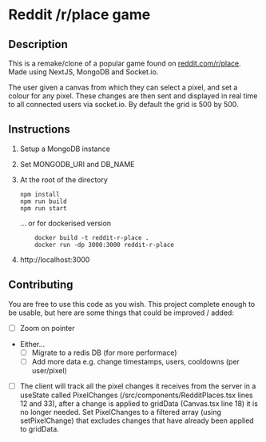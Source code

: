 # Reddit /r/place game

## Description

This is a remake/clone of a popular game found on [reddit.com/r/place](https://www.reddit.com/r/place/). Made using NextJS, MongoDB and Socket.io.

The user given a canvas from which they can select a pixel, and set a colour for any pixel. These changes are then sent and displayed in real time to all connected users via socket.io. By default the grid is 500 by 500.

## Instructions

1.  Setup a MongoDB instance
2.  Set MONGODB_URI and DB_NAME
3.  At the root of the directory

        npm install
        npm run build
        npm run start

    ... or for dockerised version

            docker build -t reddit-r-place .
            docker run -dp 3000:3000 reddit-r-place

4.  http://localhost:3000

## Contributing

You are free to use this code as you wish.
This project complete enough to be usable, but here are some things that could be improved / added:

- [ ] Zoom on pointer
- Either...
  - [ ] Migrate to a redis DB (for more performace)
  - [ ] Add more data e.g. change timestamps, users, cooldowns (per user/pixel)
- [ ] The client will track all the pixel changes it receives from the server in a useState called PixelChanges (/src/components/RedditPlaces.tsx lines 12 and 33), after a change is applied to gridData (Canvas.tsx line 18) it is no longer needed. Set PixelChanges to a filtered array (using setPixelChange) that excludes changes that have already been applied to gridData.
